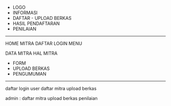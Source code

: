 - LOGO
- INFORMASI
- DAFTAR - UPLOAD BERKAS
- HASIL PENDAFTARAN
- PENILAIAN

-----------
HOME
MITRA
DAFTAR
LOGIN
MENU

DATA MITRA
HAL MITRA

- FORM
- UPLOAD BERKAS
- PENGUMUMAN
---------------
daftar login user
daftar mitra
upload berkas

admin :
daftar mitra
upload berkas
penilaian
